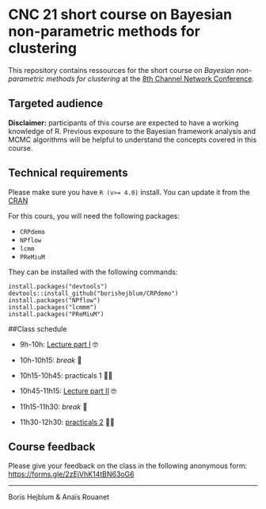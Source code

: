 # CNC 21 short course on Bayesian non-parametric methods for clustering

This repository contains ressources for the short course on *Bayesian non-parametric methods for clustering* at the [8th Channel Network Conference](https://cnc21.sciencesconf.org/).

## Targeted audience

**Disclaimer:** participants of this course are expected to have a working knowledge of R. Previous exposure to the Bayesian framework analysis and MCMC algorithms will be helpful to understand the concepts covered in this course.

## Technical requirements

Please make sure you have `R (v>= 4.0)` install. You can update it from the [CRAN](https://cran.r-project.org/)

For this cours, you will need the following packages:

 - `CRPdemo`
 - `NPflow`
 - `lcmm`
 - `PReMiuM`


They can be installed with the following commands:

```{r}
install.packages("devtools")
devtools::install_github("borishejblum/CRPdemo")
install.packages("NPflow")
install.packages("lcmmm")
install.packages("PReMiuM")
```

##Class schedule

 - 9h-10h: [Lecture part I](https://raw.githubusercontent.com/borishejblum/BNPclusteringCNC21/main/BNPclustering_part1.html) 🤓
 
 - 10h-10h15: _break_ 🥳
 
 - 10h15-10h45: practicals 1 🧑‍💻
 
 - 10h45-11h15: [Lecture part II](https://github.com/borishejblum/BNPclusteringCNC21/raw/main/Bayesian_NP_clustering_part2.pdf) 🤓
 
 - 11h15-11h30: _break_ 🥳
 
 - 11h30-12h30: [practicals 2](https://raw.githubusercontent.com/borishejblum/BNPclusteringCNC21/main/Practical_Part2.Rmd) 🧑‍💻

## Course feedback

Please give your feedback on the class in the following anonymous form:
https://forms.gle/2zEjVhK14tBN63oG6

----
Boris Hejblum & Anaïs Rouanet
